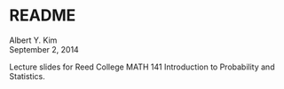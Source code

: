 # README
Albert Y. Kim  
September 2, 2014  

Lecture slides for Reed College MATH 141 Introduction to Probability and Statistics.
